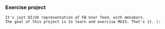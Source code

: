### Exercise project

    It's just UI/UX representation of FB User feed, with menubars.
    The goal of this project is to learn and exercise MUI5. That's it. (:
